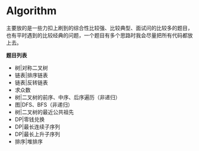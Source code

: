 # Algorithm

主要放的是一些力扣上刷到的综合性比较强、比较典型、面试问的比较多的题目，也有平时遇到的比较经典的问题，一个题目有多个思路时我会尽量把所有代码都放上去。

**题目列表**

- 树|对称二叉树
- 链表|排序链表
- 链表|反转链表
- 求众数
- 树|二叉树的前序、中序、后序遍历（非递归）
- 图|DFS、BFS（非递归）
- 树|二叉树的最近公共祖先
- DP|零钱兑换
- DP|最长连续子序列
- DP|最长上升子序列
- 排序|堆排序
